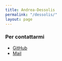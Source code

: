 ```yaml
---
title: Andrea-Dessolis
permalink: "/dessolis/"
layout: page
---
```


### Per contattarmi ###
* [GitHub](https://github.com/Christianlm)
* [Mail](mailto:llajta2012@gmail.com)

